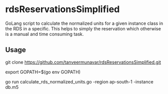 # rdsReservationsSimplified

GoLang script to calculate the normalized units for a given instance class in the RDS in a specific. This helps to simply the reservation which otherwise is a manual and time consuming task. 

## Usage 

git clone https://github.com/tanveermunavar/rdsReservationsSimplified.git

export GOPATH=$(go env GOPATH)

go run calculate_rds_normalized_units.go -region ap-south-1 -instance db.m5


